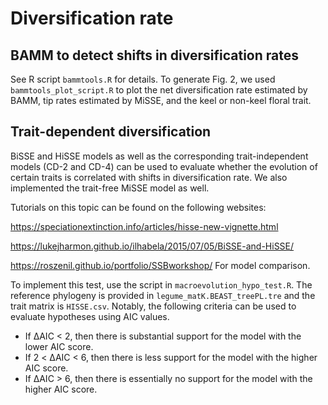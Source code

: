 # Diversification rate

## BAMM to detect shifts in diversification rates

See R script `bammtools.R` for details. To generate Fig. 2, we used `bammtools_plot_script.R` to plot the net diversification rate estimated by BAMM, tip rates estimated by MiSSE, and the keel or non-keel floral trait.

## Trait-dependent diversification

BiSSE and HiSSE models as well as the corresponding trait-independent models (CD-2 and CD-4) can be used to evaluate whether the evolution of certain traits is correlated with shifts in diversification rate. We also implemented the trait-free MiSSE model as well.

Tutorials on this topic can be found on the following websites: 

https://speciationextinction.info/articles/hisse-new-vignette.html

https://lukejharmon.github.io/ilhabela/2015/07/05/BiSSE-and-HiSSE/

https://roszenil.github.io/portfolio/SSBworkshop/ For model comparison.

To implement this test, use the script in `macroevolution_hypo_test.R`. The reference phylogeny is provided in `legume_matK.BEAST_treePL.tre` and the trait matrix is `HISSE.csv`. Notably, the following criteria can be used to evaluate hypotheses using AIC values.

* If ΔAIC < 2, then there is substantial support for the model with the lower AIC score.
* If 2 < ΔAIC < 6, then there is less support for the model with the higher AIC score.
* If ΔAIC > 6, then there is essentially no support for the model with the higher AIC score.

